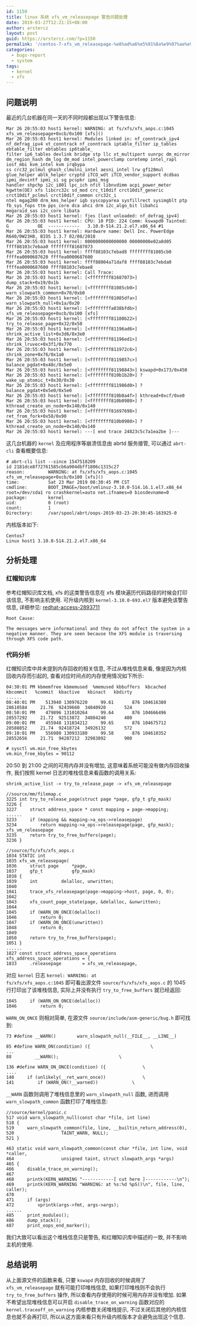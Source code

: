 ```yaml
---
id: 1150
title: linux 系统 xfs_vm_releasepage 警告问题处理
date: 2019-03-27T12:21:15+08:00
author: arstercz
layout: post
guid: https://arstercz.com/?p=1150
permalink: '/centos-7-xfs_vm_releasepage-%e8%ad%a6%e5%91%8a%e9%97%ae%e9%a2%98%e5%a4%84%e7%90%86/'
categories:
  - bugs-report
  - system
tags:
  - kernel
  - xfs
---
```

<h2>问题说明</h2>

最近的几台机器在同一天的不同时段都出现以下警告信息:

<pre><code>Mar 26 20:55:03 host1 kernel: WARNING: at fs/xfs/xfs_aops.c:1045 xfs_vm_releasepage+0xcb/0x100 [xfs]()
Mar 26 20:55:03 host1 kernel: Modules linked in: nf_conntrack_ipv4 nf_defrag_ipv4 xt_conntrack nf_conntrack iptable_filter ip_tables ebtable_filter ebtables ip6table_
filter ip6_tables devlink bridge stp llc xt_multiport sunrpc dm_mirror dm_region_hash dm_log dm_mod intel_powerclamp coretemp intel_rapl iosf_mbi kvm_intel kvm irqbypa
ss crc32_pclmul ghash_clmulni_intel aesni_intel lrw gf128mul glue_helper ablk_helper cryptd iTCO_wdt iTCO_vendor_support dcdbas ipmi_devintf ipmi_si sg pcspkr ipmi_msg
handler shpchp i2c_i801 lpc_ich nfit libnvdimm acpi_power_meter kgwttm(OE) xfs libcrc32c sd_mod crc_t10dif crct10dif_generic crct10dif_pclmul crct10dif_common crc32c_i
ntel mgag200 drm_kms_helper igb syscopyarea sysfillrect sysimgblt ptp fb_sys_fops ttm pps_core dca ahci drm i2c_algo_bit libahci megaraid_sas i2c_core libata
Mar 26 20:55:03 host1 kernel: fjes [last unloaded: nf_defrag_ipv4]
Mar 26 20:55:03 host1 kernel: CPU: 10 PID: 224 Comm: kswapd0 Tainted: G           OE  ------------   3.10.0-514.21.2.el7.x86_64 #1
Mar 26 20:55:03 host1 kernel: Hardware name: Dell Inc. PowerEdge R640/0W23H8, BIOS 1.3.7 02/08/2018
Mar 26 20:55:03 host1 kernel: 0000000000000000 00000000e02a0d05 ffff88103c7ebaa0 ffffffff81687073
Mar 26 20:55:03 host1 kernel: ffff88103c7ebad8 ffffffff81085cb0 ffffea0000687620 ffffea0000687600
Mar 26 20:55:03 host1 kernel: ffff88004a71daf8 ffff88103c7ebda0 ffffea0000687600 ffff88103c7ebae8
Mar 26 20:55:03 host1 kernel: Call Trace:
Mar 26 20:55:03 host1 kernel: [&lt;ffffffff81687073&gt;] dump_stack+0x19/0x1b
Mar 26 20:55:03 host1 kernel: [&lt;ffffffff81085cb0&gt;] warn_slowpath_common+0x70/0xb0
Mar 26 20:55:03 host1 kernel: [&lt;ffffffff81085dfa&gt;] warn_slowpath_null+0x1a/0x20
Mar 26 20:55:03 host1 kernel: [&lt;ffffffffa038bfdb&gt;] xfs_vm_releasepage+0xcb/0x100 [xfs]
Mar 26 20:55:03 host1 kernel: [&lt;ffffffff81180b22&gt;] try_to_release_page+0x32/0x50
Mar 26 20:55:03 host1 kernel: [&lt;ffffffff81196ad6&gt;] shrink_active_list+0x3d6/0x3e0
Mar 26 20:55:03 host1 kernel: [&lt;ffffffff81196ed1&gt;] shrink_lruvec+0x3f1/0x770
Mar 26 20:55:03 host1 kernel: [&lt;ffffffff811972c6&gt;] shrink_zone+0x76/0x1a0
Mar 26 20:55:03 host1 kernel: [&lt;ffffffff8119857c&gt;] balance_pgdat+0x48c/0x5e0
Mar 26 20:55:03 host1 kernel: [&lt;ffffffff81198843&gt;] kswapd+0x173/0x450
Mar 26 20:55:03 host1 kernel: [&lt;ffffffff810b1b20&gt;] ? wake_up_atomic_t+0x30/0x30
Mar 26 20:55:03 host1 kernel: [&lt;ffffffff811986d0&gt;] ? balance_pgdat+0x5e0/0x5e0
Mar 26 20:55:03 host1 kernel: [&lt;ffffffff810b0a4f&gt;] kthread+0xcf/0xe0
Mar 26 20:55:03 host1 kernel: [&lt;ffffffff810b0980&gt;] ? kthread_create_on_node+0x140/0x140
Mar 26 20:55:03 host1 kernel: [&lt;ffffffff81697698&gt;] ret_from_fork+0x58/0x90
Mar 26 20:55:03 host1 kernel: [&lt;ffffffff810b0980&gt;] ? kthread_create_on_node+0x140/0x140
Mar 26 20:55:03 host1 kernel: ---[ end trace 24823c5c7a1ea2be ]---
</code></pre>

这几台机器的 <code>kernel</code> 及应用程序等崩溃信息由 abrtd 服务接管, 可以通过 <code>abrt-cli</code> 查看概要信息:

<pre><code># abrt-cli list --since 1547518209
id 2181dce8f72761585cb6a904dbff1806c1315c27
reason:         WARNING: at fs/xfs/xfs_aops.c:1045 xfs_vm_releasepage+0xcb/0x100 [xfs]()
time:           Sat 23 Mar 2019 08:30:45 PM CST
cmdline:        BOOT_IMAGE=/boot/vmlinuz-3.10.0-514.16.1.el7.x86_64 root=/dev/sda1 ro crashkernel=auto net.ifnames=0 biosdevname=0
package:        kernel
uid:            0 (root)
count:          1
Directory:      /var/spool/abrt/oops-2019-03-23-20:30:45-163925-0
</code></pre>

内核版本如下:

<pre><code>Centos7
Linux host1 3.10.0-514.21.2.el7.x86_64
</code></pre>

<h2>分析处理</h2>

<h3>红帽知识库</h3>

参考红帽知识库文档, xfs 的这类警告信息在 xfs 模块遍历代码路径的时候会打印该信息, 不影响主机使用. 可升级内核到 <code>kernel-3.10.0-693.el7</code> 版本避免该警告信息, 详细参见: <a href="https://access.redhat.com/solutions/2893711">redhat-access-2893711</a>

<pre><code>Root Cause:

The messages were informational and they do not affect the system in a negative manner. They are seen because the XFS module is traversing through XFS code path.
</code></pre>

<h3>代码分析</h3>

红帽知识库中并未提到内存回收的相关信息, 不过从堆栈信息来看, 像是因为内核回收内存而引起的, 查看对应时间点的内存使用情况如下所示:

<pre><code>04:30:01 PM kbmemfree kbmemused  %memused kbbuffers  kbcached  kbcommit   %commit  kbactive   kbinact   kbdirty
......
08:40:01 PM    513940 130976220     99.61       876 104616380  28610584     21.76  92439660  34840920       524
08:50:01 PM    479896 131010264     99.64       876 104666496  28557292     21.72  92513872  34804240       400
09:00:01 PM    455948 131034212     99.65       876 104675712  28588852     21.74  92418724  34926132       572
09:10:01 PM    556980 130933180     99.58       876 104610352  28552656     21.71  94287212  32983892       900

# sysctl vm.min_free_kbytes
vm.min_free_kbytes = 90112
</code></pre>

20:50 到 21:00 之间的可用内存并没有增加, 这意味着系统可能没有做内存回收操作, 我们按照 kernel 日志的堆栈信息来看函数的调用关系:

<pre><code>shrink_active_list -&gt; try_to_release_page -&gt; xfs_vm_releasepage

//source/mm/filemap.c
3225 int try_to_release_page(struct page *page, gfp_t gfp_mask)
3226 {
3227     struct address_space * const mapping = page-&gt;mapping;
......
3233     if (mapping &amp;&amp; mapping-&gt;a_ops-&gt;releasepage)
3234         return mapping-&gt;a_ops-&gt;releasepage(page, gfp_mask);    xfs_vm_releasepage
3235     return try_to_free_buffers(page);
3236 }

//source/fs/xfs/xfs_aops.c
1034 STATIC int
1035 xfs_vm_releasepage(
1036     struct page     *page,
1037     gfp_t           gfp_mask)
1038 {
1039     int         delalloc, unwritten;
1040 
1041     trace_xfs_releasepage(page-&gt;mapping-&gt;host, page, 0, 0);
1042 
1043     xfs_count_page_state(page, &amp;delalloc, &amp;unwritten);
1044 
1045     if (WARN_ON_ONCE(delalloc))
1046         return 0;
1047     if (WARN_ON_ONCE(unwritten))
1048         return 0;
1049 
1050     return try_to_free_buffers(page);
1051 }
......
1827 const struct address_space_operations xfs_address_space_operations = {
1833     .releasepage        = xfs_vm_releasepage,
</code></pre>

对应 <code>kernel</code> 日志 <code>kernel: WARNING: at fs/xfs/xfs_aops.c:1045</code> 即可看出源文件 <code>source/fs/xfs/xfs_aops.c</code> 的 1045 行打印出了该堆栈信息, 实际上并没有执行 <code>try_to_free_buffers</code> 就已经返回:

<pre><code>1045     if (WARN_ON_ONCE(delalloc))
1046         return 0;
</code></pre>

<code>WARN_ON_ONCE</code> 则相对简单, 在源文件 <code>source/include/asm-generic/bug.h</code>  即可找到:

<pre><code>73 #define __WARN()        warn_slowpath_null(__FILE__, __LINE__)

85 #define WARN_ON(condition) ({                       \
...
88         __WARN();                       \

136 #define WARN_ON_ONCE(condition) ({              \
....
140     if (unlikely(__ret_warn_once))              \
141         if (WARN_ON(!__warned))             \
</code></pre>

<code>__WARN</code> 函数则调用了堆栈信息里的 <code>warn_slowpath_null</code> 函数, 进而调用 <code>warn_slowpath_common</code> 函数打印了堆栈信息:

<pre><code>//source/kernel/panic.c
517 void warn_slowpath_null(const char *file, int line)
518 {
519     warn_slowpath_common(file, line, __builtin_return_address(0),
520                  TAINT_WARN, NULL);
521 }

463 static void warn_slowpath_common(const char *file, int line, void *caller,
464                  unsigned taint, struct slowpath_args *args)
465 {
466     disable_trace_on_warning();
467 
468     printk(KERN_WARNING "------------[ cut here ]------------\n");
469     printk(KERN_WARNING "WARNING: at %s:%d %pS()\n", file, line, caller);
470 
471     if (args)
472         vprintk(args-&gt;fmt, args-&gt;args);
......
485     print_modules();
486     dump_stack();
487     print_oops_end_marker();
</code></pre>

我们大致可以看出这个堆栈信息只是警告, 和红帽知识库中描述的一致, 并不影响主机的使用.

<h2>总结说明</h2>

从上面源文件的函数来看, 只要 <code>kswapd</code> 内存回收的时候调用了 <code>xfs_vm_releasepage</code> 就有可能打印堆栈信息, 如果打印堆栈则不会执行 <code>try_to_free_buffers</code> 操作, 所以查看内存使用的时候可用内存并没有增加. 如果不希望出现堆栈信息可以开启 <code>disable_trace_on_warning</code> 函数对应的 <code>kernel.traceoff_on_warning</code> 内核参数关闭堆栈提示, 不过关闭后其他的内核信息也就不会再打印, 所以从这方面来看只有升级内核版本才会避免出现这个信息.